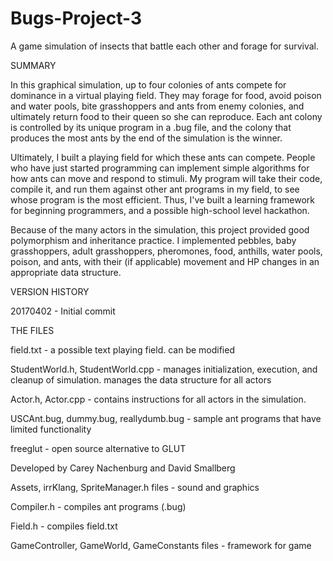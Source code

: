 # Bugs-Project-3
A game simulation of insects that battle each other and forage for survival. 

SUMMARY

In this graphical simulation, up to four colonies of ants compete for dominance in a virtual playing field. They may forage for food, avoid poison and water pools, bite grasshoppers and ants from enemy colonies, and ultimately return food to their queen so she can reproduce. Each ant colony is controlled by its unique program in a .bug file, and the colony that produces the most ants by the end of the simulation is the winner.  

Ultimately, I built a playing field for which these ants can compete. People who have just started programming can implement simple algorithms for how ants can move and respond to stimuli. My program will take their code, compile it, and run them against other ant programs in my field, to see whose program is the most efficient. Thus, I've built a learning framework for beginning programmers, and a possible high-school level hackathon. 

Because of the many actors in the simulation, this project provided good polymorphism and inheritance practice. I implemented pebbles, baby grasshoppers, adult grasshoppers, pheromones, food, anthills, water pools, poison, and ants, with their (if applicable) movement and HP changes in an appropriate data structure. 

VERSION HISTORY

20170402 - Initial commit

THE FILES

field.txt - a possible text playing field. can be modified 

StudentWorld.h, StudentWorld.cpp  - manages initialization, execution, and cleanup of simulation. manages the data structure for all actors

Actor.h, Actor.cpp - contains instructions for all actors in the simulation. 

USCAnt.bug, dummy.bug, reallydumb.bug - sample ant programs that have limited functionality

freeglut - open source alternative to GLUT 

Developed by Carey Nachenburg and David Smallberg

Assets, irrKlang, SpriteManager.h files - sound and graphics

Compiler.h - compiles ant programs (.bug) 

Field.h - compiles field.txt 

GameController, GameWorld, GameConstants files - framework for game 
